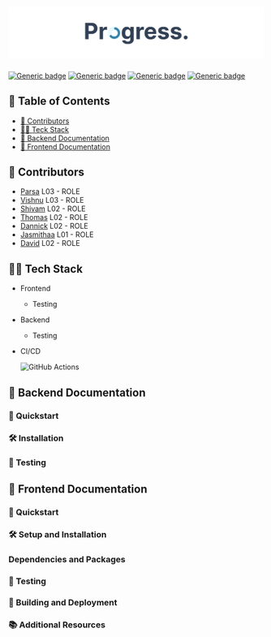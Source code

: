 # ![Progress](./publicAssets/ProgressBanner.png)

[![Generic badge](https://img.shields.io/badge/COURSE-SENG_401-blue.svg)](https://shields.io/)
[![Generic badge](https://img.shields.io/badge/GROUP-13-blue.svg)](https://shields.io/)
[![Generic badge](https://img.shields.io/badge/SECTIONS-L01/L02/L03-blue.svg)](https://shields.io/)
[![Generic badge](https://img.shields.io/badge/SEMESTER-WINTER_2024-red.svg)](https://shields.io/)

## 📖 Table of Contents

- [📝 Contributors](#-contributors)
- [👨‍💻 Teck Stack](#-tech-stack)
- [🚀 Backend Documentation](#-backend-documentation)
- [🌟 Frontend Documentation](#-frontend-documentation)

## 📝 Contributors

- [Parsa](https://github.com/ParsaKargari) L03 - ROLE
- [Vishnu]() L03 - ROLE
- [Shivam]() L02 - ROLE
- [Thomas]() L02 - ROLE
- [Dannick]() L02 - ROLE
- [Jasmithaa]() L01 - ROLE
- [David]() L02 - ROLE

## 👨‍💻 Tech Stack

- Frontend
  - Testing

- Backend
  - Testing

- CI/CD

  ![GitHub Actions](https://img.shields.io/badge/GitHub%20Actions-2088FF.svg?style=for-the-badge&logo=GitHub%20Actions&logoColor=white)


## 🚀 Backend Documentation


### 🏃 Quickstart


### 🛠️ Installation


### 🧪 Testing


## 🌟 Frontend Documentation


### 🏃 Quickstart


### 🛠️ Setup and Installation


### Dependencies and Packages


### 🧪 Testing


### 📱 Building and Deployment


### 📚 Additional Resources
